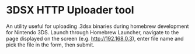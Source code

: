 # 3DSX HTTP Uploader tool

An utility useful for uploading .3dsx binaries during homebrew development for Nintendo 3DS. Launch through Homebrew Launcher, navigate to the page displayed on the screen (e.g. http://192.168.0.3), enter file name and pick the file in the form, then submit.